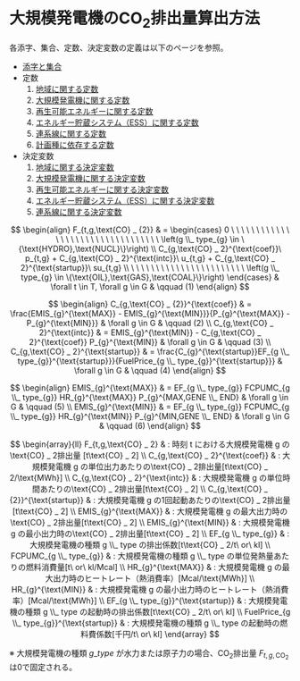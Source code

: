 # 大規模発電機のCO<sub>2</sub>排出量算出方法

各添字、集合、定数、決定変数の定義は以下のページを参照。
- [添字と集合](../03_set_and_index.md)
- 定数
  1. [地域に関する定数](../04_parameter/01_area.md)
  2. [大規模発電機に関する定数](../04_parameter/02_generator.md)
  3. [再生可能エネルギーに関する定数](../04_parameter/03_re.md)
  4. [エネルギー貯蔵システム（ESS）に関する定数](../04_parameter/04_ess.md)
  5. [連系線に関する定数](../04_parameter/05_tie.md)
  6. [計画種に依存する定数](../04_parameter/06_depend_on_scheduling_kind.md)
- 決定変数
  1. [地域に関する決定変数](../05_variable/01_area.md)
  2. [大規模発電機に関する決定変数](../05_variable/02_geneation.md)
  3. [再生可能エネルギーに関する決定変数](../05_variable/03_re.md)
  4. [エネルギー貯蔵システム（ESS）に関する決定変数](../05_variable/04_ess.md)
  5. [連系線に関する決定変数](../05_variable/05_tie.md)


$$
\begin{align}
   F_{t,g,\text{CO} _ {2}}
    & = \begin{cases}
           0 \ \ \ \ \ \ \ \ \ \ \ \ \ \ \ \ \ \ \ \ \ \ \ \ \ \  \ \ \ \ \ \ \ \left(g \\_ type_{g} \in \{\text{HYDRO},\text{NUCL}\}\right) \\
           C_{g,\text{CO} _ 2}^{\text{coef}}\ p_{t,g} + C_{g,\text{CO} _ 2}^{\text{intc}}\ u_{t,g} + C_{g,\text{CO} _ 2}^{\text{startup}}\ su_{t,g}
           \\ \ \ \ \ \ \ \ \ \ \ \ \ \ \ \ \ \ \ \ \ \ \ \ \left(g \\_ type_{g} \in \{\text{OIL},\text{GAS},\text{COAL}\}\right)
        \end{cases}
    & \forall t \in T, \forall g \in G
    & \qquad (1)
\end{align}
$$

$$
\begin{align}
   C_{g,\text{CO} _ {2}}^{\text{coef}}
    & = \frac{EMIS_{g}^{\text{MAX}} - EMIS_{g}^{\text{MIN}}}{P_{g}^{\text{MAX}} - P_{g}^{\text{MIN}}}
    & \forall g \in G
    & \qquad (2)
\\
   C_{g,\text{CO} _ 2}^{\text{intc}}
    & = EMIS_{g}^{\text{MIN}} - C_{g,\text{CO} _ 2}^{\text{coef}} P_{g}^{\text{MIN}}
    & \forall g \in G
    & \qquad (3)
\\
   C_{g,\text{CO} _ 2}^{\text{startup}}
    & = \frac{C_{g}^{\text{startup}}EF_{g \\_ type_{g}}^{\text{startup}}}{FuelPrice_{g \\_ type_{g}}^{\text{startup}}}
    & \forall g \in G
    & \qquad (4)
\end{align}
$$

$$
\begin{align}
   EMIS_{g}^{\text{MAX}}
    & = EF_{g \\_ type_{g}} FCPUMC_{g \\_ type_{g}} HR_{g}^{\text{MAX}} P_{g}^{MAX,GENE \\_ END}
    & \forall g \in G
    & \qquad (5)
   \\
   EMIS_{g}^{\text{MIN}}
    & = EF_{g \\_ type_{g}} FCPUMC_{g \\_ type_{g}} HR_{g}^{\text{MIN}} P_{g}^{MIN,GENE \\_ END}
    & \forall g \in G
    & \qquad (6)
\end{align}
$$

$$
\begin{array}{ll}
      F_{t,g,\text{CO} _ 2}
       & : 時刻 t における大規模発電機 g の\text{CO} _ 2排出量 [t\text{CO} _ 2]
      \\
      C_{g,\text{CO} _ 2}^{\text{coef}}
       & : 大規模発電機 g の単位出力あたりの\text{CO} _ 2排出量[t\text{CO} _ 2/\text{MWh}]
      \\
      C_{g,\text{CO} _ 2}^{\text{intc}}
       & : 大規模発電機 g の単位時間あたりの\text{CO} _ 2排出量[t\text{CO} _ 2]
      \\
      C_{g,\text{CO} _ {2}}^{\text{startup}}
       & : 大規模発電機 g の1回起動あたりの\text{CO} _ 2排出量[t\text{CO} _ 2]
      \\
      EMIS_{g}^{\text{MAX}}
       & : 大規模発電機 g の最大出力時の\text{CO} _ 2排出量[t\text{CO} _ 2]
      \\
      EMIS_{g}^{\text{MIN}}
       & : 大規模発電機 g の最小出力時の\text{CO} _ 2排出量[t\text{CO} _ 2]
      \\
      EF_{g \\_ type_{g}}
       & : 大規模発電機の種類 g \\_ type の排出係数[t\text{CO} _ 2/t\ or\ kl]
      \\
      FCPUMC_{g \\_ type_{g}}
       & : 大規模発電機の種類 g \\_ type の単位発熱量あたりの燃料消費量[t\ or\ kl/Mcal]
      \\
      HR_{g}^{\text{MAX}}
       & : 大規模発電機 g の最大出力時のヒートレート（熱消費率）[Mcal/\text{MWh}]
      \\
      HR_{g}^{\text{MIN}}
       & : 大規模発電機 g の最小出力時のヒートレート（熱消費率）[Mcal/\text{MWh}]
      \\
      EF_{g \\_ type_{g}}^{\text{startup}}
       & : 大規模発電機の種類 g \\_ type の起動時の排出係数[t\text{CO} _ 2/t\ or\ kl]
      \\
      FuelPrice_{g \\_ type_{g}}^{\text{startup}}
       & : 大規模発電機の種類 g \\_ type の起動時の燃料費係数[千円/t\ or\ kl]
\end{array}
$$

※ 大規模発電機の種類 $`g\_type`$ が水力または原子力の場合、CO<sub>2</sub>排出量 $F_{t,g,\text{CO} _ 2}$ は0で固定される。
